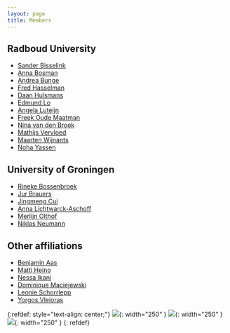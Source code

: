 ```yaml
---
layout: page
title: Members
---
```


## Radboud University

- [Sander Bisselink](https://www.ru.nl/personen/bisselink-s)
- [Anna Bosman](http://www.ru.nl/personen/bosman-a/)
- [Andrea Bunge](https://www.ru.nl/personen/bunge-a)
- [Fred Hasselman](http://www.ru.nl/personen/hasselman-f/)
- [Daan Hulsmans](https://www.ru.nl/personen/hulsmans-d)
- [Edmund Lo](https://www.ru.nl/personen/lo-t)
- [Angela Luteijn](https://www.ru.nl/personen/luteijn-a)
- [Freek Oude Maatman](https://www.ru.nl/personen/oude-maatman-f/)
- [Nina van den Broek](https://www.ru.nl/personen/broek-n-van-den)
- [Mathijs Vervloed](http://www.ru.nl/personen/vervloed-m/)
- [Maarten Wijnants](http://www.ru.nl/personen/wijnants-m/)
- [Noha Yassen](https://www.ru.nl/onderzoek/onderzoeksprojecten/de-rol-van-interpersoonlijke-synchronie-bij-het-opbouwen-van-de-alliantie-tussen-client-en-therapeut)

## University of Groningen

- [Rineke Bossenbroek](https://www.rug.nl/staff/r.e.bossenbroek/)
- [Jur Brauers](https://www.rug.nl/staff/j.j.brauers/)
- [Jingmeng Cui](https://www.rug.nl/staff/jingmeng.cui/)
- [Anna Lichtwarck-Aschoff](https://www.rug.nl/staff/a.lichtwarck-aschoff/)
- [Merlijn Olthof](https://www.rug.nl/staff/m.j.olthof/)
- [Niklas Neumann](https://www.rug.nl/staff/n.d.neumann/)

## Other affiliations

- [Benjamin Aas](https://scholar.google.com/citations?user=Z1gsiDIAAAAJ&hl=en)
- [Matti Heino](https://mattiheino.com/)
- [Nessa Ikani](https://research.tilburguniversity.edu/en/persons/nessa-ikani)
- [Dominique Maciejewski](https://www.tilburguniversity.edu/staff/d-f-maciejewski)
- [Leonie Schorrlepp](https://research.tilburguniversity.edu/en/persons/leonie-schorrlepp)
- [Yorgos Vleioras](https://scholar.google.gr/citations?user=WLAgVoYAAAAJ&hl=en)

{:refdef: style="text-align: center;"}
![](../assets/img/groupphoto-202311.jpg){: width="250" }
![](../assets/img/groupphoto-202203.png){: width="250" }
![](../assets/img/groupphoto-nodate.png){: width="250" }
{: refdef}
